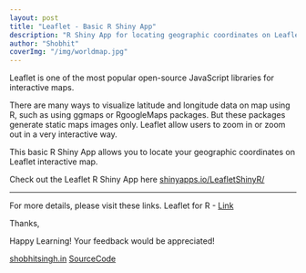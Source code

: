```yaml
---
layout: post
title: "Leaflet - Basic R Shiny App"
description: "R Shiny App for locating geographic coordinates on Leaflet Map."
author: "Shobhit"
coverImg: "/img/worldmap.jpg"
---
```


Leaflet is one of the most popular open-source JavaScript libraries for interactive maps.

There are many ways to visualize latitude and longitude data on map using R, such as using ggmaps or RgoogleMaps packages. But these packages generate static maps images only. Leaflet allow users to zoom in or zoom out in a very interactive way.

This basic R Shiny App allows you to locate your geographic coordinates on Leaflet interactive map.

Check out the Leaflet R Shiny App here [shinyapps.io/LeafletShinyR/](https://shobhitsingh.shinyapps.io/LeafletShinyR/)

***

For more details, please visit these links.
Leaflet for R - [Link](https://rstudio.github.io/leaflet/)

Thanks, 

Happy Learning! Your feedback would be appreciated!

[shobhitsingh.in](http://shobhitsingh.in)
[SourceCode](https://github.com/shobhit-singh/LeafletShinyR)
